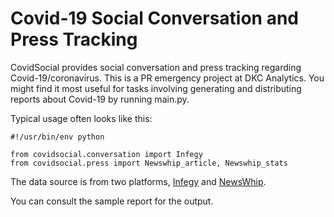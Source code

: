 
Covid-19 Social Conversation and Press Tracking
===========

CovidSocial provides social conversation and press tracking regarding Covid-19/coronavirus. This is a PR emergency project at DKC Analytics. You might find it most useful for tasks involving generating and distributing reports about Covid-19 by running main.py.

Typical usage often looks like this:

    #!/usr/bin/env python

    from covidsocial.conversation import Infegy
    from covidsocial.press import Newswhip_article, Newswhip_stats


The data source is from two platforms, [Infegy](https://infegy.com/) and [NewsWhip](https://www.newswhip.com/).

You can consult the sample report for the output.
